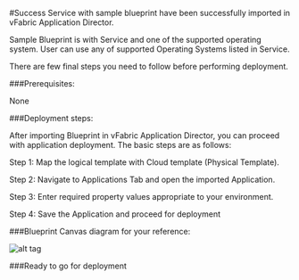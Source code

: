 #Success
Service with sample blueprint have been successfully imported in vFabric Application Director. 

Sample Blueprint is with Service and one of the supported operating system. User can use any of supported Operating Systems listed in Service. 

There are few final steps you need to follow before performing deployment.


###Prerequisites:

None

###Deployment steps:

After importing Blueprint in vFabric Application Director, you can proceed with application deployment. The basic steps are as follows:

Step 1: Map the logical template with Cloud  template (Physical Template).

Step 2: Navigate to Applications Tab and open the imported Application.

Step 3: Enter required property values appropriate to your environment.

Step 4: Save the Application and proceed for deployment
	
###Blueprint Canvas diagram for your reference: 

![alt tag](https://raw.github.com/vmware-applicationdirector/solutions-import-beta/VMware-vFabric-Web-Server-5_1-Service-50/VMware-vFabric-Web-Server-5.1-Service-Canvas.png)

###Ready to go for deployment







 








